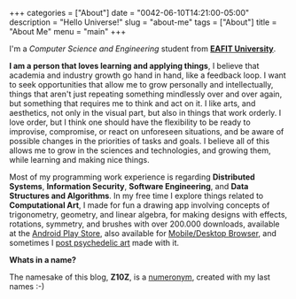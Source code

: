 +++
categories = ["About"]
date = "0042-06-10T14:21:00-05:00"
description = "Hello Universe!"
slug = "about-me"
tags = ["About"]
title = "About Me"
menu = "main"
+++

I'm a *Computer Science and Engineering* student from [**EAFIT University**](http://www.eafit.edu.co).

**I am a person that loves learning and applying things**, I believe that academia and industry growth go hand in hand, like a feedback loop. I want to seek opportunities that allow me to grow personally and intellectually, things that aren't just repeating something mindlessly over and over again, but something that requires me to think and act on it. I like arts, and aesthetics, not only in the visual part, but also in things that work orderly. I love order, but I think one should have the flexibility to be ready to improvise, compromise, or react on unforeseen situations, and be aware of possible changes in the priorities of tasks and goals. I believe all of this allows me to grow in the sciences and technologies, and growing them, while learning and making nice things.

Most of my programming work experience is regarding **Distributed Systems**, **Information Security**, **Software Engineering**, and **Data Structures and Algorithms**. In my free time I explore things related to **Computational Art**, I made for fun a drawing app involving concepts of trigonometry, geometry, and linear algebra, for making designs with effects, rotations, symmetry, and brushes with over 200.000 downloads, available at the [Android Play Store](https://play.google.com/store/apps/details?id=com.zubieta.craze), also available for [Mobile/Desktop Browser](http://craze-alpha.herokuapp.com), and sometimes I [post psychedelic art](http://instagram.com/crazeapp) made with it.

**Whats in a name?**

The namesake of this blog, **Z10Z**, is a [numeronym](https://en.wikipedia.org/wiki/Numeronym), created with my last names :-)